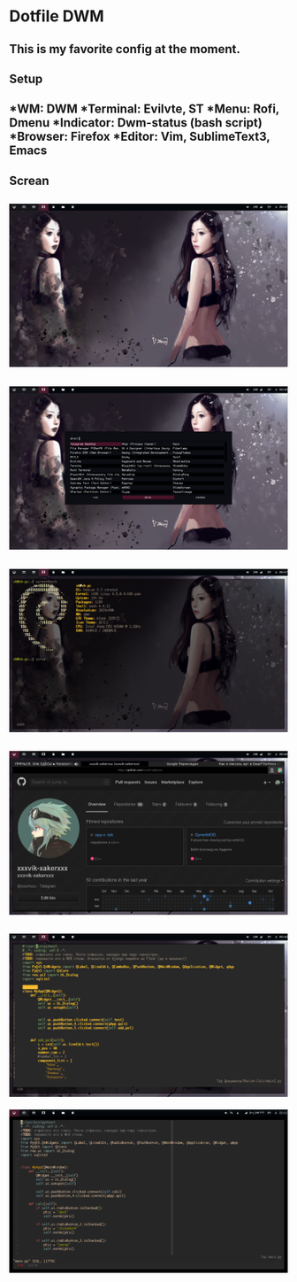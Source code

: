 Dotfile DWM
===========

This is my favorite config at the moment.
---

## Setup

*WM: DWM
*Terminal: Evilvte, ST
*Menu: Rofi, Dmenu
*Indicator: Dwm-status (bash script)
*Browser: Firefox
*Editor: Vim, SublimeText3, Emacs
---

## Screan

![Image](clean_1.png "clean")
---
![Image](rofi.png "rofi")
---
![Image](screnfetch.png "scrftch")
---
![Image](firefox.png "firefox")
---
![Image](vim.png "vim")
---
![Image](vim_st.png "vim_st")